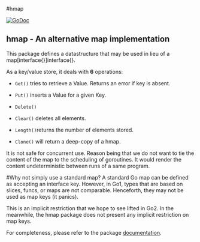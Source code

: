 #hmap

[![GoDoc](https://godoc.org/github.com/atdiar/hmap?status.svg)](https://godoc.org/github.com/atdiar/hmap)

hmap - An alternative map implementation
-------------------------------------------------------------

This package defines a datastructure that may be used in lieu of
a map[interface{}]interface{}.

As a key/value store, it deals with **6** operations:

* `Get()` tries to retrieve a Value. Returns an error if key is absent.  

* `Put()` inserts a Value for a given Key.  

* `Delete() `  

* `Clear()` deletes all elements.  

* `Length()`returns the number of elements stored.

* `Clone()`  will return a deep-copy of a hmap.

It is not safe for concurrent use. Reason being that we do not want to tie the
content of the map to the scheduling of goroutines. It would render the content
undeterministic between runs of a same program.

#Why not simply use a standard map?
A standard Go map can be defined as accepting an interface key.
However, in Go1, types that are based on slices, funcs, or maps are not
comparable. Henceforth, they may not be used as map keys (it panics).

This is an implicit restriction that we hope to see lifted in Go2.
In the meanwhile, the hmap package does not present any implicit restriction on 
map keys.


For completeness, please refer to the package [documentation].

[documentation]:https://godoc.org/github.com/atdiar/hmap
